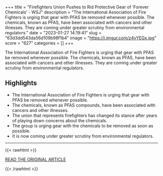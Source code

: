 +++
title = "Firefighters Union Pushes to Rid Protective Gear of ‘Forever Chemicals’ - WSJ"
description = "The International Association of Fire Fighters is urging that gear with PFAS be removed whenever possible. The chemicals, known as PFAS, have been associated with cancers and other illnesses. They are coming under greater scrutiny from environmental regulators."
date = "2023-01-27 14:19:41"
slug = "63d3dd543da56d109b98f1b4"
image = "https://i.imgur.com/z4vYEGx.jpg"
score = "627"
categories = []
+++

The International Association of Fire Fighters is urging that gear with PFAS be removed whenever possible. The chemicals, known as PFAS, have been associated with cancers and other illnesses. They are coming under greater scrutiny from environmental regulators.

## Highlights

- The International Association of Fire Fighters is urging that gear with PFAS be removed whenever possible.
- The chemicals, known as PFAS compounds, have been associated with cancers and other illnesses.
- The union that represents firefighters has changed its stance after years of playing down concerns about the chemicals.
- The group is urging gear with the chemicals to be removed as soon as possible.
- It is now coming under greater scrutiny from environmental regulators.

---

{{< rawhtml >}}
  <p class="article-category">
    <a target="_blank" href="https://www.wsj.com/articles/firefighters-union-pushes-to-rid-protective-gear-of-forever-chemicals-11674760345">READ THE ORIGINAL ARTICLE</a>
  </p>
{{< /rawhtml >}}
